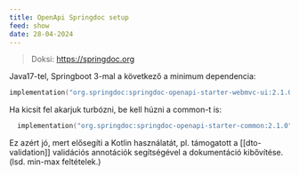 ```yaml
---
title: OpenApi Springdoc setup
feed: show
date: 28-04-2024
---
```

> Doksi: https://springdoc.org

Java17-tel, Springboot 3-mal a következő a minimum dependencia:
```kotlin
implementation("org.springdoc:springdoc-openapi-starter-webmvc-ui:2.1.0")
```

Ha kicsit fel akarjuk turbózni, be kell húzni a common-t is:
```kotlin
  implementation("org.springdoc:springdoc-openapi-starter-common:2.1.0")
```

Ez azért jó, mert elősegíti a Kotlin használatát, pl. támogatott a [[dto-validation]] validációs annotációk segítségével a dokumentáció kibővítése. (lsd. min-max feltételek.)